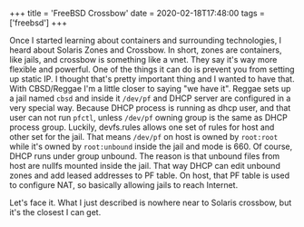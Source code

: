 +++
title = 'FreeBSD Crossbow'
date = 2020-02-18T17:48:00
tags = ['freebsd']
+++


Once I started learning about containers and surrounding technologies, I heard
about Solaris Zones and Crossbow. In short, zones are containers, like jails,
and crossbow is something like a vnet. They say it's way more flexible and
powerful. One of the things it can do is prevent you from setting up static IP.
I thought that's pretty important thing and I wanted to have that. With
CBSD/Reggae I'm a little closer to saying "we have it". Reggae sets up a jail
named `cbsd` and inside it `/dev/pf` and DHCP server are configured in a very
special way. Because DHCP process is running as dhcp user, and that user can
not run `pfctl`, unless `/dev/pf` owning group is the same as DHCP process
group. Luckily, devfs.rules allows one set of rules for host and other set for
the jail. That means `/dev/pf` on host is owned by `root:root` while it's owned
by `root:unbound` inside the jail and mode is 660. Of course, DHCP runs under
group unbound. The reason is that unbound files from host are nullfs mounted
inside the jail. That way DHCP can edit unbound zones and add leased addresses
to PF table. On host, that PF table is used to configure NAT, so basically
allowing jails to reach Internet.

Let's face it. What I just described is nowhere near to Solaris crossbow, but
it's the closest I can get.
